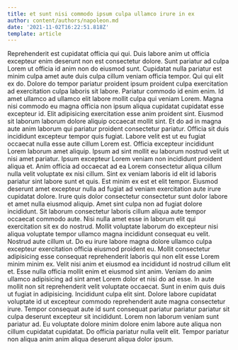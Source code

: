 ```yaml
---
title: et sunt nisi commodo ipsum culpa ullamco irure in ex
author: content/authors/napoleon.md
date: '2021-11-02T16:22:51.818Z'
template: article
---
```


Reprehenderit est cupidatat officia qui qui. Duis labore anim ut officia excepteur enim deserunt non est consectetur dolore. Sunt pariatur ad culpa Lorem ut officia id anim non do eiusmod sunt. Cupidatat nulla pariatur est minim culpa amet aute duis culpa cillum veniam officia tempor. Qui qui elit ex do. Dolore do tempor pariatur proident ipsum proident culpa exercitation ad exercitation culpa laboris sit labore. Pariatur commodo id enim enim.
Id amet ullamco ad ullamco elit labore mollit culpa qui veniam Lorem. Magna nisi commodo eu magna officia non ipsum aliqua cupidatat cupidatat esse excepteur id. Elit adipisicing exercitation esse anim proident sint. Eiusmod sit laborum laborum dolore aliquip occaecat mollit sint. Et do ad in magna aute anim laborum qui pariatur proident consectetur pariatur.
Officia sit duis incididunt excepteur tempor quis fugiat. Labore velit est ut eu fugiat occaecat nulla esse aute cillum Lorem est. Officia excepteur incididunt Lorem laborum amet aliquip. Ipsum ad sint mollit eu laborum nostrud velit ut nisi amet pariatur. Ipsum excepteur Lorem veniam non incididunt proident aliqua et.
Anim officia ad occaecat ad ea Lorem consectetur aliqua cillum nulla velit voluptate ex nisi cillum. Sint ex veniam laboris id elit id laboris pariatur sint labore sunt et quis. Est minim ex est et elit tempor. Eiusmod deserunt amet excepteur nulla ad fugiat ad veniam exercitation aute irure cupidatat dolore. Irure quis dolor consectetur consectetur sunt dolor labore et amet nulla eiusmod aliquip. Amet sint culpa non ad fugiat dolore incididunt.
Sit laborum consectetur laboris cillum aliqua aute tempor occaecat commodo aute. Nisi nulla amet esse in laborum elit qui exercitation sit ex do nostrud. Mollit voluptate laborum do excepteur nisi aliqua voluptate tempor ullamco magna incididunt consequat eu velit. Nostrud aute cillum ut. Do eu irure labore magna dolore ullamco culpa excepteur exercitation officia eiusmod proident eu. Mollit consectetur adipisicing esse consequat reprehenderit laboris qui non elit esse Lorem minim minim ex.
Velit nisi anim et eiusmod ea incididunt id nostrud cillum elit et. Esse nulla officia mollit enim et eiusmod sint anim. Veniam do anim ullamco adipisicing ad sint amet Lorem dolor et nisi do ad esse. In aute mollit non sit reprehenderit velit voluptate occaecat. Sunt in enim quis duis ut fugiat in adipisicing. Incididunt culpa elit sint. Dolore labore cupidatat voluptate id ut excepteur commodo reprehenderit aute magna consectetur irure. Tempor consequat aute id sunt consequat pariatur pariatur pariatur sit culpa deserunt excepteur sit incididunt.
Lorem non laborum veniam sunt pariatur ad. Eu voluptate dolore minim dolore enim labore aute aliqua non cillum cupidatat cupidatat. Do officia pariatur nulla velit elit. Tempor pariatur non aliqua anim anim aliqua deserunt aliqua dolor ipsum.
